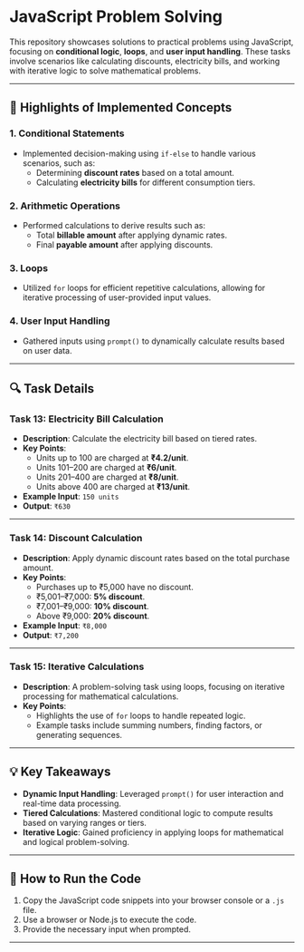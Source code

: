 # **JavaScript Problem Solving**

This repository showcases solutions to practical problems using JavaScript, focusing on **conditional logic**, **loops**, and **user input handling**. These tasks involve scenarios like calculating discounts, electricity bills, and working with iterative logic to solve mathematical problems.

---

## **📌 Highlights of Implemented Concepts**

### **1. Conditional Statements**
- Implemented decision-making using `if-else` to handle various scenarios, such as:  
  - Determining **discount rates** based on a total amount.  
  - Calculating **electricity bills** for different consumption tiers.

### **2. Arithmetic Operations**
- Performed calculations to derive results such as:  
  - Total **billable amount** after applying dynamic rates.  
  - Final **payable amount** after applying discounts.

### **3. Loops**
- Utilized `for` loops for efficient repetitive calculations, allowing for iterative processing of user-provided input values.

### **4. User Input Handling**
- Gathered inputs using `prompt()` to dynamically calculate results based on user data.

---

## **🔍 Task Details**

### **Task 13: Electricity Bill Calculation**
- **Description**: Calculate the electricity bill based on tiered rates.  
- **Key Points**:  
  - Units up to 100 are charged at **₹4.2/unit**.  
  - Units 101–200 are charged at **₹6/unit**.  
  - Units 201–400 are charged at **₹8/unit**.  
  - Units above 400 are charged at **₹13/unit**.  
- **Example Input**: `150 units`  
- **Output**: `₹630`  

---

### **Task 14: Discount Calculation**
- **Description**: Apply dynamic discount rates based on the total purchase amount.  
- **Key Points**:  
  - Purchases up to ₹5,000 have no discount.  
  - ₹5,001–₹7,000: **5% discount**.  
  - ₹7,001–₹9,000: **10% discount**.  
  - Above ₹9,000: **20% discount**.  
- **Example Input**: `₹8,000`  
- **Output**: `₹7,200`  

---

### **Task 15: Iterative Calculations**
- **Description**: A problem-solving task using loops, focusing on iterative processing for mathematical calculations.  
- **Key Points**:  
  - Highlights the use of `for` loops to handle repeated logic.  
  - Example tasks include summing numbers, finding factors, or generating sequences.  

---

## **💡 Key Takeaways**
- **Dynamic Input Handling**: Leveraged `prompt()` for user interaction and real-time data processing.  
- **Tiered Calculations**: Mastered conditional logic to compute results based on varying ranges or tiers.  
- **Iterative Logic**: Gained proficiency in applying loops for mathematical and logical problem-solving.  

---

## **🚀 How to Run the Code**
1. Copy the JavaScript code snippets into your browser console or a `.js` file.  
2. Use a browser or Node.js to execute the code.  
3. Provide the necessary input when prompted.

---

